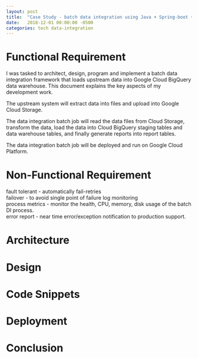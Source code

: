 ```yaml
---
layout: post
title:  "Case Study - batch data integration using Java + Spring-boot + Spring-batch on Google Cloud"
date:   2018-12-01 00:00:00 -0500
categories: tech data-integration
---
```


# Functional Requirement

I was tasked to architect, design, program and implement a batch data integration framework that loads upstream data into Google Cloud BigQuery data warehouse. This document explains the key aspects of my development work.

The upstream system will extract data into files and upload into Google Cloud Storage.

The data integration batch job will read the data files from Cloud Storage, transform the data, load the data into Cloud BigQuery staging tables and data warehouse tables, and finally generate reports into report tables.

The data integration batch job will be deployed and run on Google Cloud Platform. 

# Non-Functional Requirement
fault tolerant - automatically fail-retries    
failover - to avoid single point of failure
log monitoring    
process metrics - monitor the health, CPU, memory, disk usage of the batch DI process.    
error report - near time error/exception notification to production support.   


# Architecture

# Design

# Code Snippets

# Deployment

# Conclusion

